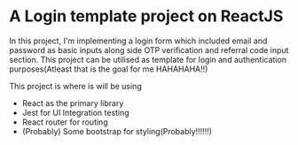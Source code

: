 # A Login template project on ReactJS

In this project, I'm implementing a login form which included email and password as basic inputs along side OTP verification and referral code input section. This project can be utilised as template for login and authentication purposes(Atleast that is the goal for me HAHAHAHA!!)

This project is where is will be using

- React as the primary library
- Jest for UI Integration testing
- React router for routing
- (Probably) Some bootstrap for styling(Probably!!!!!!)
